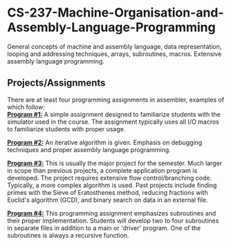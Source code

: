 # CS-237-Machine-Organisation-and-Assembly-Language-Programming
General concepts of machine and assembly language, data representation, looping and addressing
techniques, arrays, subroutines, macros. Extensive assembly language programming.

## Projects/Assignments

There are at least four programming assignments in assembler, examples of which follow:  
**[Program #1:](https://github.com/kalrapranav/CS-237-Machine-Organisation-and-Assembly-Language-Programming/tree/master/Program%201)** A simple assignment designed to familiarize students with the simulator used in the course.
The assignment typically uses all I/O macros to familiarize students with proper usage.

**[Program #2:](https://github.com/kalrapranav/CS-237-Machine-Organisation-and-Assembly-Language-Programming/tree/master/Program%202)**  An iterative algorithm is given. Emphasis on debugging techniques and proper assembly language
programming.

**[Program #3:](https://github.com/kalrapranav/CS-237-Machine-Organisation-and-Assembly-Language-Programming/tree/master/Program%203)** This is usually the major project for the semester. Much larger in scope than previous projects,
a complete application program is developed. The project requires extensive flow control/branching code. Typically,
a more complex algorithm is used. Past projects include finding primes with the Sieve of Eratosthenes method,
reducing fractions with Euclid's algorithm (GCD), and binary search on data in an external file.

**[Program #4:](https://github.com/kalrapranav/CS-237-Machine-Organisation-and-Assembly-Language-Programming/tree/master/Program%204)** This programming assignment emphasizes subroutines and their proper implementation. Students
will develop two to four subroutines in separate files in addition to a main or 'driver' program. One of the 
subroutines is always a recursive function.


